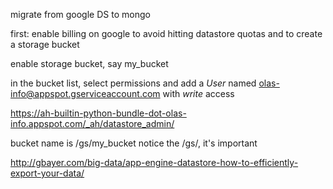 migrate from google DS to mongo

first:
enable billing on google to avoid hitting datastore quotas and to create a storage bucket

enable storage bucket, say my_bucket

in the bucket list, select permissions
and add a _User_ named olas-info@appspot.gserviceaccount.com with _write_ access

https://ah-builtin-python-bundle-dot-olas-info.appspot.com/_ah/datastore_admin/

bucket name is /gs/my_bucket
notice the /gs/, it's important


http://gbayer.com/big-data/app-engine-datastore-how-to-efficiently-export-your-data/
